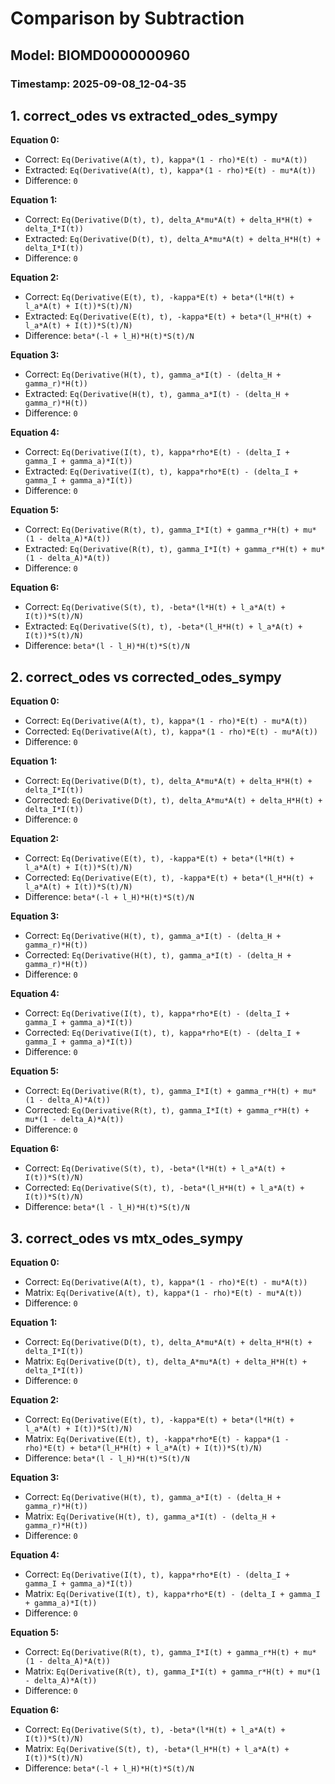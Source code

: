 
# Comparison by Subtraction
## Model: BIOMD0000000960
### Timestamp: 2025-09-08_12-04-35

## 1. correct_odes vs extracted_odes_sympy

**Equation 0:**
- Correct:   `Eq(Derivative(A(t), t), kappa*(1 - rho)*E(t) - mu*A(t))`
- Extracted: `Eq(Derivative(A(t), t), kappa*(1 - rho)*E(t) - mu*A(t))`
- Difference: `0`

**Equation 1:**
- Correct:   `Eq(Derivative(D(t), t), delta_A*mu*A(t) + delta_H*H(t) + delta_I*I(t))`
- Extracted: `Eq(Derivative(D(t), t), delta_A*mu*A(t) + delta_H*H(t) + delta_I*I(t))`
- Difference: `0`

**Equation 2:**
- Correct:   `Eq(Derivative(E(t), t), -kappa*E(t) + beta*(l*H(t) + l_a*A(t) + I(t))*S(t)/N)`
- Extracted: `Eq(Derivative(E(t), t), -kappa*E(t) + beta*(l_H*H(t) + l_a*A(t) + I(t))*S(t)/N)`
- Difference: `beta*(-l + l_H)*H(t)*S(t)/N`

**Equation 3:**
- Correct:   `Eq(Derivative(H(t), t), gamma_a*I(t) - (delta_H + gamma_r)*H(t))`
- Extracted: `Eq(Derivative(H(t), t), gamma_a*I(t) - (delta_H + gamma_r)*H(t))`
- Difference: `0`

**Equation 4:**
- Correct:   `Eq(Derivative(I(t), t), kappa*rho*E(t) - (delta_I + gamma_I + gamma_a)*I(t))`
- Extracted: `Eq(Derivative(I(t), t), kappa*rho*E(t) - (delta_I + gamma_I + gamma_a)*I(t))`
- Difference: `0`

**Equation 5:**
- Correct:   `Eq(Derivative(R(t), t), gamma_I*I(t) + gamma_r*H(t) + mu*(1 - delta_A)*A(t))`
- Extracted: `Eq(Derivative(R(t), t), gamma_I*I(t) + gamma_r*H(t) + mu*(1 - delta_A)*A(t))`
- Difference: `0`

**Equation 6:**
- Correct:   `Eq(Derivative(S(t), t), -beta*(l*H(t) + l_a*A(t) + I(t))*S(t)/N)`
- Extracted: `Eq(Derivative(S(t), t), -beta*(l_H*H(t) + l_a*A(t) + I(t))*S(t)/N)`
- Difference: `beta*(l - l_H)*H(t)*S(t)/N`

## 2. correct_odes vs corrected_odes_sympy

**Equation 0:**
- Correct: `Eq(Derivative(A(t), t), kappa*(1 - rho)*E(t) - mu*A(t))`
- Corrected: `Eq(Derivative(A(t), t), kappa*(1 - rho)*E(t) - mu*A(t))`
- Difference: `0`

**Equation 1:**
- Correct: `Eq(Derivative(D(t), t), delta_A*mu*A(t) + delta_H*H(t) + delta_I*I(t))`
- Corrected: `Eq(Derivative(D(t), t), delta_A*mu*A(t) + delta_H*H(t) + delta_I*I(t))`
- Difference: `0`

**Equation 2:**
- Correct: `Eq(Derivative(E(t), t), -kappa*E(t) + beta*(l*H(t) + l_a*A(t) + I(t))*S(t)/N)`
- Corrected: `Eq(Derivative(E(t), t), -kappa*E(t) + beta*(l_H*H(t) + l_a*A(t) + I(t))*S(t)/N)`
- Difference: `beta*(-l + l_H)*H(t)*S(t)/N`

**Equation 3:**
- Correct: `Eq(Derivative(H(t), t), gamma_a*I(t) - (delta_H + gamma_r)*H(t))`
- Corrected: `Eq(Derivative(H(t), t), gamma_a*I(t) - (delta_H + gamma_r)*H(t))`
- Difference: `0`

**Equation 4:**
- Correct: `Eq(Derivative(I(t), t), kappa*rho*E(t) - (delta_I + gamma_I + gamma_a)*I(t))`
- Corrected: `Eq(Derivative(I(t), t), kappa*rho*E(t) - (delta_I + gamma_I + gamma_a)*I(t))`
- Difference: `0`

**Equation 5:**
- Correct: `Eq(Derivative(R(t), t), gamma_I*I(t) + gamma_r*H(t) + mu*(1 - delta_A)*A(t))`
- Corrected: `Eq(Derivative(R(t), t), gamma_I*I(t) + gamma_r*H(t) + mu*(1 - delta_A)*A(t))`
- Difference: `0`

**Equation 6:**
- Correct: `Eq(Derivative(S(t), t), -beta*(l*H(t) + l_a*A(t) + I(t))*S(t)/N)`
- Corrected: `Eq(Derivative(S(t), t), -beta*(l_H*H(t) + l_a*A(t) + I(t))*S(t)/N)`
- Difference: `beta*(l - l_H)*H(t)*S(t)/N`

## 3. correct_odes vs mtx_odes_sympy

**Equation 0:**
- Correct: `Eq(Derivative(A(t), t), kappa*(1 - rho)*E(t) - mu*A(t))`
- Matrix:  `Eq(Derivative(A(t), t), kappa*(1 - rho)*E(t) - mu*A(t))`
- Difference: `0`

**Equation 1:**
- Correct: `Eq(Derivative(D(t), t), delta_A*mu*A(t) + delta_H*H(t) + delta_I*I(t))`
- Matrix:  `Eq(Derivative(D(t), t), delta_A*mu*A(t) + delta_H*H(t) + delta_I*I(t))`
- Difference: `0`

**Equation 2:**
- Correct: `Eq(Derivative(E(t), t), -kappa*E(t) + beta*(l*H(t) + l_a*A(t) + I(t))*S(t)/N)`
- Matrix:  `Eq(Derivative(E(t), t), -kappa*rho*E(t) - kappa*(1 - rho)*E(t) + beta*(l_H*H(t) + l_a*A(t) + I(t))*S(t)/N)`
- Difference: `beta*(l - l_H)*H(t)*S(t)/N`

**Equation 3:**
- Correct: `Eq(Derivative(H(t), t), gamma_a*I(t) - (delta_H + gamma_r)*H(t))`
- Matrix:  `Eq(Derivative(H(t), t), gamma_a*I(t) - (delta_H + gamma_r)*H(t))`
- Difference: `0`

**Equation 4:**
- Correct: `Eq(Derivative(I(t), t), kappa*rho*E(t) - (delta_I + gamma_I + gamma_a)*I(t))`
- Matrix:  `Eq(Derivative(I(t), t), kappa*rho*E(t) - (delta_I + gamma_I + gamma_a)*I(t))`
- Difference: `0`

**Equation 5:**
- Correct: `Eq(Derivative(R(t), t), gamma_I*I(t) + gamma_r*H(t) + mu*(1 - delta_A)*A(t))`
- Matrix:  `Eq(Derivative(R(t), t), gamma_I*I(t) + gamma_r*H(t) + mu*(1 - delta_A)*A(t))`
- Difference: `0`

**Equation 6:**
- Correct: `Eq(Derivative(S(t), t), -beta*(l*H(t) + l_a*A(t) + I(t))*S(t)/N)`
- Matrix:  `Eq(Derivative(S(t), t), -beta*(l_H*H(t) + l_a*A(t) + I(t))*S(t)/N)`
- Difference: `beta*(-l + l_H)*H(t)*S(t)/N`

